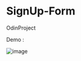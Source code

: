 # SignUp-Form
OdinProject

Demo :

![image](https://user-images.githubusercontent.com/63489278/217812697-6581e0e5-2523-4cc6-81c3-503e488b5292.png)

